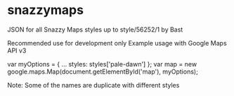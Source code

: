 # snazzymaps
JSON for all Snazzy Maps styles
up to style/56252/1 by Bast

Recommended use for development only
Example usage with Google Maps API v3

<script type='text/javascript' src='styles.js'></script>

var myOptions = {
  ...
  styles: styles['pale-dawn']
};
var map = new google.maps.Map(document.getElementById('map'), myOptions);

Note: Some of the names are duplicate with different styles